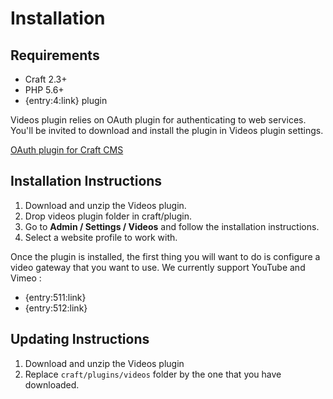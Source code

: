 # Installation

## Requirements

- Craft 2.3+
- PHP 5.6+
- {entry:4:link} plugin

Videos plugin relies on OAuth plugin for authenticating to web services. You'll be invited to download and install the plugin in Videos plugin settings.

[OAuth plugin for Craft CMS](https://dukt.net/craft/oauth)

## Installation Instructions
1. Download and unzip the Videos plugin.
1. Drop videos plugin folder in craft/plugin.
1. Go to **Admin / Settings / Videos** and follow the installation instructions.
1. Select a website profile to work with.

Once the plugin is installed, the first thing you will want to do is configure a video gateway that you want to use. We currently support YouTube and Vimeo :

- {entry:511:link}
- {entry:512:link}

## Updating Instructions
1. Download and unzip the Videos plugin
1. Replace `craft/plugins/videos` folder by the one that you have downloaded.
